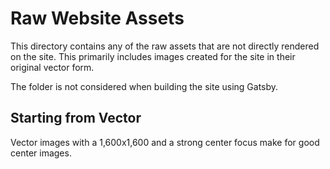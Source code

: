 # Raw Website Assets

This directory contains any of the raw assets that are not directly rendered on the site. This primarily includes images created for the site in their original vector form.

The folder is not considered when building the site using Gatsby.

## Starting from Vector

Vector images with a 1,600x1,600 and a strong center focus make for good center images.
